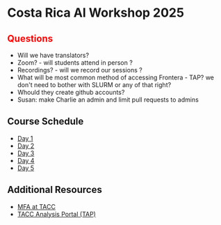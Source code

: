 # Costa Rica AI Workshop 2025

## <font color="red">Questions</font>

* Will we have translators?
* Zoom? - will students attend in person ?
* Recordings? - will we record our sessions ?
* What will be most common method of accessing Frontera - TAP?  we don't need to bother with SLURM or any of that right?
* Whould they create github accounts?
* Susan: make Charlie an admin and limit pull requests to admins



## Course Schedule

* [Day 1](1day/schedule)
* [Day 2](2day/schedule)
* [Day 3](3day/schedule)
* [Day 4](4day/schedule)
* [Day 5](5day/schedule)


## Additional Resources

* [MFA at TACC](https://docs.tacc.utexas.edu/basics/mfa/)
* [TACC Analysis Portal (TAP)](https://tap.tacc.utexas.edu/) 
